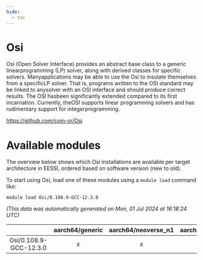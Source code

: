 ```yaml
---
hide:
  - toc
---
```


Osi
===


Osi (Open Solver Interface) provides an abstract base class to a generic linearprogramming (LP) solver, along with derived classes for specific solvers. Manyapplications may be able to use the Osi to insulate themselves from a specificLP solver. That is, programs written to the OSI standard may be linked to anysolver with an OSI interface and should produce correct results. The OSI hasbeen significantly extended compared to its first incarnation. Currently, theOSI supports linear programming solvers and has rudimentary support for integerprogramming.

https://github.com/coin-or/Osi
# Available modules


The overview below shows which Osi installations are available per target architecture in EESSI, ordered based on software version (new to old).

To start using Osi, load one of these modules using a `module load` command like:

```shell
module load Osi/0.108.9-GCC-12.3.0
```

*(This data was automatically generated on Mon, 01 Jul 2024 at 16:18:24 UTC)*  

| |aarch64/generic|aarch64/neoverse_n1|aarch64/neoverse_v1|x86_64/generic|x86_64/amd/zen2|x86_64/amd/zen3|x86_64/intel/haswell|x86_64/intel/skylake_avx512|
| :---: | :---: | :---: | :---: | :---: | :---: | :---: | :---: | :---: |
|Osi/0.108.9-GCC-12.3.0|x|x|x|x|x|x|x|x|
